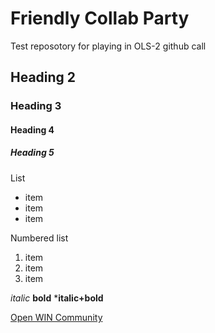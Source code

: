 # Friendly Collab Party

Test reposotory for playing in OLS-2 github call

## Heading 2

### Heading 3

#### Heading 4

##### Heading 5

List
* item
* item
* item

Numbered list
1. item
1. item
1. item

*italic*
**bold**
***italic+bold**

[Open WIN Community](https://cassgvp.github.io/WIN-Open-Neuroimaging-Community/docs/events.html)
